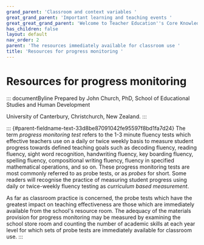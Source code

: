 ```yaml
---
grand_parent: 'Classroom and context variables '
great_grand_parent: 'Important learning and teaching events '
great_great_grand_parent: 'Welcome to Teacher Education''s Core Knowledge and Skills.'
has_children: false
layout: default
nav_order: 2
parent: 'The resources immediately available for classroom use '
title: 'Resources for progress monitoring '
---
```

# Resources for progress monitoring 


::: documentByline
Prepared by John Church, PhD, School of Educational Studies and Human
Development

University of Canterbury, Christchurch, New Zealand.
:::

::: {#parent-fieldname-text-33d8be87091042fe95597f8bd1fa7d24}
The term *progress monitoring test* refers to the 1-3 minute fluency
tests which effective teachers use on a daily or twice weekly basis to
measure student progress towards defined teaching goals such as decoding
fluency, reading fluency, sight word recognition, handwriting fluency,
key boarding fluency, spelling fluency, compositional writing fluency,
fluency in specified mathematical operations, and so on. These progress
monitoring tests are most commonly referred to as probe tests, or as
*probes* for short. Some readers will recognise the practice of
measuring student progress using daily or twice-weekly fluency testing
as *curriculum based measurement*.

As far as classroom practice is concerned, the probe tests which have
the greatest impact on teaching effectiveness are those which are
immediately available from the school's resource room. The adequacy of
the materials provision for progress monitoring may be measured by
examining the school store room and counting the number of academic
skills at each year level for which sets of probe tests are immediately
available for classroom use.
:::
